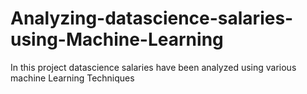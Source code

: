 # Analyzing-datascience-salaries-using-Machine-Learning
In this project datascience salaries have been analyzed using various machine Learning Techniques 
